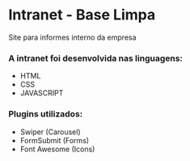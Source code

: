 # Intranet - Base Limpa

Site para informes interno da empresa

### A intranet foi desenvolvida nas linguagens:
- HTML
- CSS
- JAVASCRIPT

### Plugins utilizados:
- Swiper (Carousel)
- FormSubmit (Forms)
- Font Awesome (Icons)
